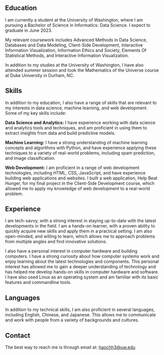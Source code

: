 ## Education
I am currently a student at the University of Washington, where I am pursuing a Bachelor of Science in Informatics: Data Science. I expect to graduate in June 2023. 

My relevant coursework includes Advanced Methods in Data Science, Databases and Data Modeling, Client-Side Development, Interactive Information Visualization, Information Ethics and Society, Elements Of Statistical Methods, and Interactive Information Visualization.	

In addition to my studies at the University of Washington, I have also attended summer session and took the Mathematics of the Universe course at Duke University in Durham, NC.

## Skills
In addition to my education, I also have a range of skills that are relevant to my interests in data science, machine learning, and web development. Some of my key skills include:

**Data Science and Analytics:** I have experience working with data science and analytics tools and techniques, and am proficient in using them to extract insights from data and build predictive models.

**Machine Learning:** I have a strong understanding of machine learning concepts and algorithms with Python, and have experience applying these techniques to a variety of real-world problems, including spam prediction, and image classification.

**Web Development:** I am proficient in a range of web development technologies, including HTML, CSS, JavaScript, and have experience building web applications and websites. I built a web application, Help Beat Hunger, for my final project in the Client-Side Development course, which allowed me to apply my knowledge of web development to a real-world problem.

## Experience
I am tech-savvy, with a strong interest in staying up-to-date with the latest developments in the field. I am a hands-on learner, with a proven ability to quickly acquire new skills and apply them in a practical setting. I am also open-minded, and willing to learn, which allows me to approach problems from multiple angles and find innovative solutions. 

I also have a personal interest in computer hardware and building computers. I have a strong curiosity about how computer systems work and enjoy learning about the latest technologies and components. This personal interest has allowed me to gain a deeper understanding of technology and has helped me develop hands-on skills in computer hardware and software. I have also used Linux as an operating system and am familiar with its basic features and commandline tools.

## Languages
In addition to my technical skills, I am also proficient in several languages, including English, Chinese, and Japanese. This allows me to communicate and work with people from a variety of backgrounds and cultures.

## Contact
The best way to reach me is through email at: [haochh3@uw.edu](mailto:haochh3@uw.edu)